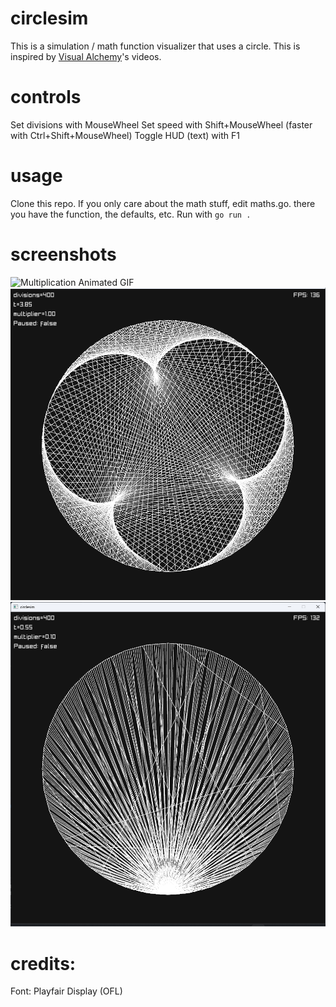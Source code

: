 # circlesim
This is a simulation / math function visualizer that uses a circle.
This is inspired by [Visual Alchemy](https://www.youtube.com/@visual-alchemy)'s videos.

# controls
Set divisions with MouseWheel
Set speed with Shift+MouseWheel (faster with Ctrl+Shift+MouseWheel)
Toggle HUD (text) with F1

# usage
Clone this repo. If you only care about the math stuff, edit maths.go. there you have the function, the defaults, etc.
Run with `go run .`

# screenshots
![Multiplication Animated GIF](anim.gif)
![Multiplication](image.png)
![Tan(x*t)](image-1.png)

# credits:
Font: Playfair Display (OFL)